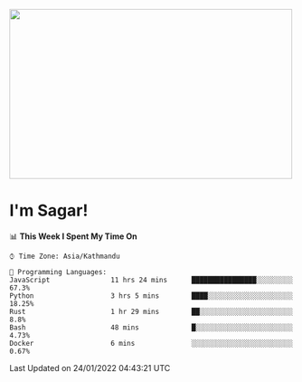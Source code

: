
<img src="https://media.giphy.com/media/3ornk57KwDXf81rjWM/giphy.gif" width="500" height="300" frameBorder="0" class="giphy-embed" allowFullScreen></img>

#   I'm Sagar!

<!--START_SECTION:waka-->
📊 **This Week I Spent My Time On** 

```text
⌚︎ Time Zone: Asia/Kathmandu

💬 Programming Languages: 
JavaScript               11 hrs 24 mins      ████████████████░░░░░░░░░   67.3% 
Python                   3 hrs 5 mins        ████░░░░░░░░░░░░░░░░░░░░░   18.25% 
Rust                     1 hr 29 mins        ██░░░░░░░░░░░░░░░░░░░░░░░   8.8% 
Bash                     48 mins             █░░░░░░░░░░░░░░░░░░░░░░░░   4.73% 
Docker                   6 mins              ░░░░░░░░░░░░░░░░░░░░░░░░░   0.67%

```


 Last Updated on 24/01/2022 04:43:21 UTC
<!--END_SECTION:waka-->
